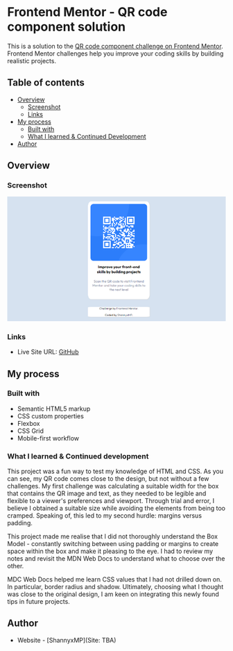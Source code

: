 # Frontend Mentor - QR code component solution

This is a solution to the [QR code component challenge on Frontend Mentor](https://www.frontendmentor.io/challenges/qr-code-component-iux_sIO_H). Frontend Mentor challenges help you improve your coding skills by building realistic projects. 

## Table of contents

- [Overview](#overview)
  - [Screenshot](#screenshot)
  - [Links](#links)
- [My process](#my-process)
  - [Built with](#built-with)
  - [What I learned & Continued Development](#what-i-learned-&-continued-development)
- [Author](#author)

## Overview

### Screenshot

![](screenshot.png)

### Links

- Live Site URL: [GitHub](https://shannyxmp.github.io/Frontend-Mentor-QR-Code-Challenge/)

## My process

### Built with

- Semantic HTML5 markup
- CSS custom properties
- Flexbox
- CSS Grid
- Mobile-first workflow

### What I learned & Continued development

This project was a fun way to test my knowledge of HTML and CSS. As you can see, my QR code comes close to the design, but not without a few challenges. My first challenge was calculating a suitable width for the box that contains the QR image and text, as they needed to be legible and flexible to a viewer's preferences and viewport. Through trial and error, I believe I obtained a suitable size while avoiding the elements from being too cramped. Speaking of, this led to my second hurdle: margins versus padding.

This project made me realise that I did not thoroughly understand the Box Model - constantly switching between using padding or margins to create space within the box and make it pleasing to the eye. I had to review my notes and revisit the MDN Web Docs to understand what to choose over the other. 

MDC Web Docs helped me learn CSS values that I had not drilled down on. In particular, border radius and shadow. Ultimately, choosing what I thought was close to the original design, I am keen on integrating this newly found tips in future projects. 

## Author

- Website - [ShannyxMP](Site: TBA)
